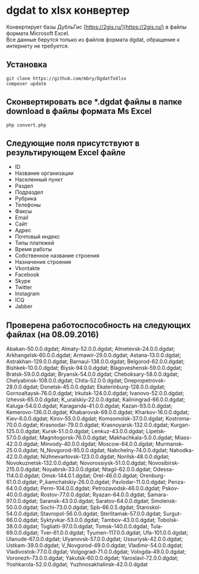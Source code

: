 # dgdat to xlsx конвертер

Конвертирует базы ДубльГис [https://2gis.ru/](https://2gis.ru/) в файлы формата Microsoft Excel.  
Все данные берутся только из файлов формата dgdat, обращение к интернету не требуется.  

## Установка

```
git clone https://github.com/mbry/DgdatToXlsx
composer update
```

## Сконвертировать все *.dgdat файлы в папке download в файлы формата Ms Excel

```
php convert.php
```

## Следующие поля присутствуют в результирующем Excel файле

* ID
* Название организации
* Населенный пункт
* Раздел
* Подраздел
* Рубрика
* Телефоны
* Факсы
* Email
* Сайт
* Адрес
* Почтовый индекс
* Типы платежей
* Время работы
* Собственное название строения
* Назначение строения
* Vkontakte
* Facebook
* Skype
* Twitter
* Instagram
* ICQ
* Jabber   

## Проверена работоспособность на следующих файлах (на 08.09.2016)

Abakan-50.0.0.dgdat; Almaty-52.0.0.dgdat; Almetevsk-24.0.0.dgdat; Arkhangelsk-60.0.0.dgdat; Armawir-29.0.0.dgdat; Astana-13.0.0.dgdat; Astrakhan-129.0.0.dgdat; Barnaul-138.0.0.dgdat; Belgorod-62.0.0.dgdat; Bishkek-10.0.0.dgdat; Biysk-94.0.0.dgdat; Blagoveshensk-59.0.0.dgdat; Bratsk-59.0.0.dgdat; Bryansk-54.0.0.dgdat; Cheboksary-58.0.0.dgdat; Chelyabinsk-108.0.0.dgdat; Chita-52.0.0.dgdat; Dnepropetrovsk-28.0.0.dgdat; Donetsk-45.0.0.dgdat; Ekaterinburg-128.0.0.dgdat; Gornoaltaysk-76.0.0.dgdat; Irkutsk-124.0.0.dgdat; Ivanovo-52.0.0.dgdat; Izhevsk-65.0.0.dgdat; K_uralskiy-22.0.0.dgdat; Kaliningrad-66.0.0.dgdat; Kaluga-54.0.0.dgdat; Karaganda-41.0.0.dgdat; Kazan-93.0.0.dgdat; Kemerovo-136.0.0.dgdat; Khabarovsk-69.0.0.dgdat; Kharkov-16.0.0.dgdat; Kiev-6.0.0.dgdat; Kirov-55.0.0.dgdat; Komsomolsk-37.0.0.dgdat; Kostroma-70.0.0.dgdat; Krasnodar-79.0.0.dgdat; Krasnoyarsk-132.0.0.dgdat; Kurgan-125.0.0.dgdat; Kursk-51.0.0.dgdat; Lenkuz-43.0.0.dgdat; Lipetsk-57.0.0.dgdat; Magnitogorsk-76.0.0.dgdat; Makhachkala-5.0.0.dgdat; Miass-42.0.0.dgdat; Minvody-40.0.0.dgdat; Moscow-64.0.0.dgdat; Murmansk-25.0.0.dgdat; N_Novgorod-95.0.0.dgdat; Nabchelny-74.0.0.dgdat; Nahodka-42.0.0.dgdat; Nizhnevartovsk-123.0.0.dgdat; Norilsk-48.0.0.dgdat; Novokuznetsk-132.0.0.dgdat; Novorossiysk-51.0.0.dgdat; Novosibirsk-215.0.0.dgdat; Noyabrsk-33.0.0.dgdat; Ntagil-62.0.0.dgdat; Odessa-114.0.0.dgdat; Omsk-144.0.1.dgdat; Orel-46.0.0.dgdat; Orenburg-61.0.0.dgdat; P_kamchatskiy-26.0.0.dgdat; Pavlodar-11.0.0.dgdat; Penza-64.0.0.dgdat; Perm-104.0.0.dgdat; Petrozavodsk-46.0.0.dgdat; Pskov-40.0.0.dgdat; Rostov-77.0.0.dgdat; Ryazan-64.0.0.dgdat; Samara-97.0.0.dgdat; Saransk-43.0.0.dgdat; Saratov-64.0.0.dgdat; Smolensk-50.0.0.dgdat; Sochi-73.0.0.dgdat; Spb-66.0.5.dgdat; Staroskol-54.0.0.dgdat; Stavropol-56.0.0.dgdat; Sterlitamak-57.0.0.dgdat; Surgut-66.0.0.dgdat; Syktyvkar-53.0.0.dgdat; Tambov-43.0.0.dgdat; Tobolsk-38.0.0.dgdat; Togliatti-97.0.0.dgdat; Tomsk-140.0.0.dgdat; Tula-69.0.0.dgdat; Tver-61.0.0.dgdat; Tyumen-117.0.0.dgdat; Ufa-101.0.0.dgdat; Ulanude-67.0.0.dgdat; Ulyanovsk-57.0.0.dgdat; Ussuriysk-42.0.0.dgdat; Ustkam-39.0.0.dgdat; V_Novgorod-49.0.0.dgdat; Vladimir-54.0.0.dgdat; Vladivostok-77.0.0.dgdat; Volgograd-71.0.0.dgdat; Vologda-49.0.0.dgdat; Voronezh-73.0.0.dgdat; Yakutsk-60.0.0.dgdat; Yaroslavl-72.0.0.dgdat; Yoshkarola-52.0.0.dgdat; Yuzhnosakhalinsk-42.0.0.dgdat
